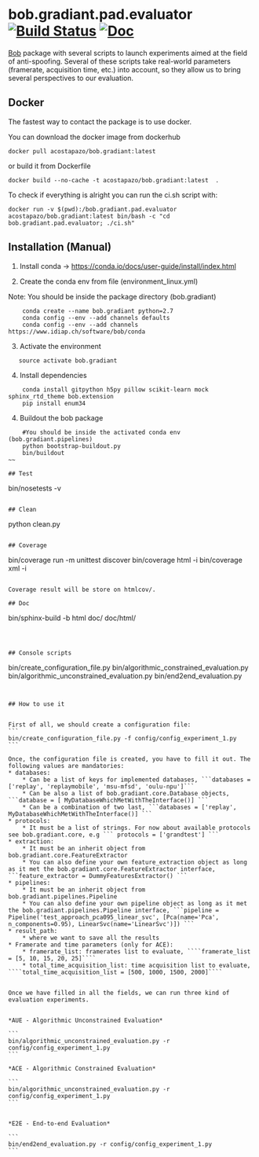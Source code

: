 # bob.gradiant.pad.evaluator [![Build Status](https://travis-ci.org/Gradiant/bob.gradiant.pad.evaluator.svg?branch=master)](https://travis-ci.org/Gradiant/bob.gradiant.core) [![Doc](http://img.shields.io/badge/docs-latest-orange.svg)](https://gradiant.github.io/bob.gradiant.pad.evaluator/)

[Bob](https://www.idiap.ch/software/bob/) package with several scripts to launch experiments aimed at the field of anti-spoofing. 
Several of these scripts take real-world parameters (framerate, acquisition time, etc.) into account, so they allow us to bring several perspectives to our evaluation.

## Docker 

The fastest way to contact the package is to use docker. 

You can download the docker image from dockerhub

~~~
docker pull acostapazo/bob.gradiant:latest 
~~~

or build it from Dockerfile

~~~
docker build --no-cache -t acostapazo/bob.gradiant:latest  .
~~~

To check if everything is alright you can run the ci.sh script with:

~~~
docker run -v $(pwd):/bob.gradiant.pad.evaluator acostapazo/bob.gradiant:latest bin/bash -c "cd bob.gradiant.pad.evaluator; ./ci.sh"
~~~

## Installation (Manual)


1. Install conda -> https://conda.io/docs/user-guide/install/index.html

2. Create the conda env from file (environment_linux.yml)

Note: You should be inside the package directory (bob.gradiant)

~~~
    conda create --name bob.gradiant python=2.7
    conda config --env --add channels defaults
    conda config --env --add channels https://www.idiap.ch/software/bob/conda
~~~

3. Activate the environment

~~~
   source activate bob.gradiant
~~~

4. Install dependencies

~~~
    conda install gitpython h5py pillow scikit-learn mock sphinx_rtd_theme bob.extension
    pip install enum34
~~~


4. Buildout the bob package

~~~
    #You should be inside the activated conda env (bob.gradiant.pipelines)
    python bootstrap-buildout.py
    bin/buildout
~~

## Test

~~~
  bin/nosetests -v
~~~

## Clean

~~~
  python clean.py
~~~

## Coverage

~~~  
  bin/coverage run -m unittest discover
  bin/coverage html -i
  bin/coverage xml -i
~~~

Coverage result will be store on htmlcov/.

## Doc

~~~
bin/sphinx-build -b html doc/ doc/html/
~~~



## Console scripts

~~~
  bin/create_configuration_file.py
  bin/algorithmic_constrained_evaluation.py
  bin/algorithmic_unconstrained_evaluation.py
  bin/end2end_evaluation.py
~~~


## How to use it


First of all, we should create a configuration file:
```
bin/create_configuration_file.py -f config/config_experiment_1.py
```

Once, the configuration file is created, you have to fill it out. The following values are mandatories:
* databases: 
    * Can be a list of keys for implemented databases, ```databases = ['replay', 'replaymobile', 'msu-mfsd', 'oulu-npu']```
    * Can be also a list of bob.gradiant.core.Database objects, ```database = [ MyDatabaseWhichMetWithTheInterface()] ```
    * Can be a combination of two last, ```databases = ['replay', MyDatabaseWhichMetWithTheInterface()] ```
* protocols:
    * It must be a list of strings. For now about available protocols see bob.gradiant.core, e.g ``` protocols = ['grandtest'] ```
* extraction:
    * It must be an inherit object from bob.gradiant.core.FeatureExtractor
    * You can also define your own feature_extraction object as long as it met the bob.gradiant.core.FeatureExtractor interface, ```feature_extractor = DummyFeaturesExtractor() ```
* pipelines:
    * It must be an inherit object from bob.gradiant.pipelines.Pipeline
    * You can also define your own pipeline object as long as it met the bob.gradiant.pipelines.Pipeline interface, ```pipeline = Pipeline('test_approach_pca095_linear_svc', [Pca(name='Pca', n_components=0.95), LinearSvc(name='LinearSvc')]) ```
* result_path:
    * where we want to save all the results
* Framerate and time parameters (only for ACE):
    * framerate_list: framerates list to evaluate, ````framerate_list = [5, 10, 15, 20, 25]````
    * total_time_acquisition_list: time acquisition list to evaluate, ````total_time_acquisition_list = [500, 1000, 1500, 2000]````


Once we have filled in all the fields, we can run three kind of evaluation experiments.


*AUE - Algorithmic Unconstrained Evaluation*

```
bin/algorithmic_unconstrained_evaluation.py -r config/config_experiment_1.py
```

*ACE - Algorithmic Constrained Evaluation*

```
bin/algorithmic_unconstrained_evaluation.py -r config/config_experiment_1.py
```


*E2E - End-to-end Evaluation*

```
bin/end2end_evaluation.py -r config/config_experiment_1.py
```
